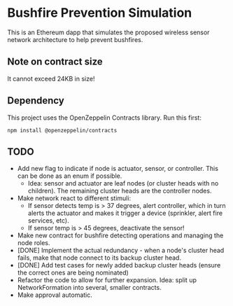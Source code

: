 # Bushfire Prevention Simulation

This is an Ethereum dapp that simulates the proposed wireless sensor network architecture to help prevent bushfires.

## Note on contract size

It cannot exceed 24KB in size!

## Dependency

This project uses the OpenZeppelin Contracts library. Run this first:

`npm install @openzeppelin/contracts`

## TODO

* Add new flag to indicate if node is actuator, sensor, or controller. This can be done as an enum if possible.
    - Idea: sensor and actuator are leaf nodes (or cluster heads with no children). The remaining cluster heads are the controller nodes.
* Make network react to different stimuli: 
    - If sensor detects temp is > 37 degrees, alert controller, which in turn alerts the actuator and makes it trigger a device (sprinkler, alert fire services, etc).
    - If sensor temp is > 45 degrees, deactivate the sensor!
* Make new contract for bushfire detecting operations and managing the node roles.
* [DONE] Implement the actual redundancy - when a node's cluster head fails, make that node connect to its backup cluster head.
* [DONE] Add test cases for newly added backup cluster heads (ensure the correct ones are being nominated)
* Refactor the code to allow for further expansion. Idea: split up NetworkFormation into several, smaller contracts.
* Make approval automatic.
